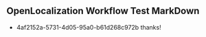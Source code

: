 ## OpenLocalization Workflow Test MarkDown
* 4af2152a-5731-4d05-95a0-b61d268c972b 
thanks!<!--HONumber=Mar16_HO4-->
